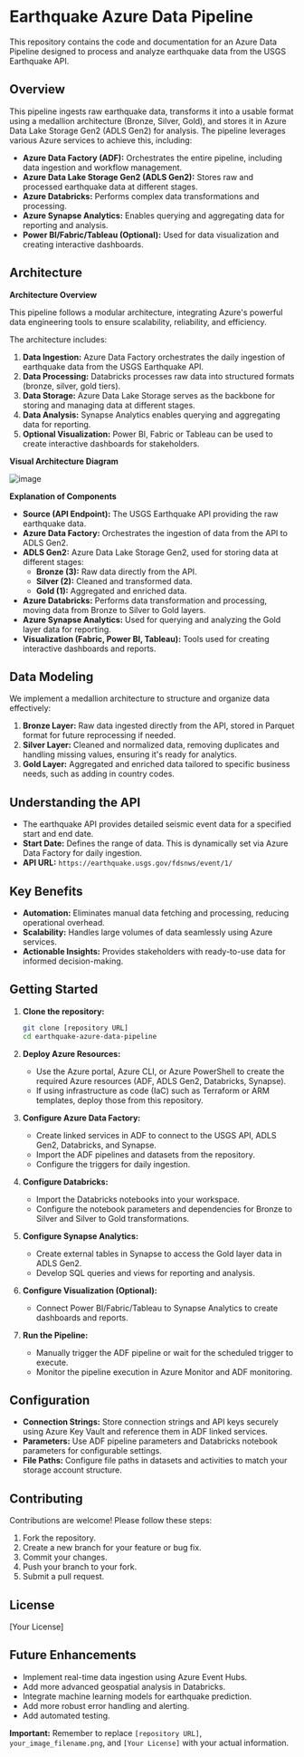 # Earthquake Azure Data Pipeline

This repository contains the code and documentation for an Azure Data Pipeline designed to process and analyze earthquake data from the USGS Earthquake API.

## Overview

This pipeline ingests raw earthquake data, transforms it into a usable format using a medallion architecture (Bronze, Silver, Gold), and stores it in Azure Data Lake Storage Gen2 (ADLS Gen2) for analysis. The pipeline leverages various Azure services to achieve this, including:

* **Azure Data Factory (ADF):** Orchestrates the entire pipeline, including data ingestion and workflow management.
* **Azure Data Lake Storage Gen2 (ADLS Gen2):** Stores raw and processed earthquake data at different stages.
* **Azure Databricks:** Performs complex data transformations and processing.
* **Azure Synapse Analytics:** Enables querying and aggregating data for reporting and analysis.
* **Power BI/Fabric/Tableau (Optional):** Used for data visualization and creating interactive dashboards.

## Architecture

**Architecture Overview**

This pipeline follows a modular architecture, integrating Azure's powerful data engineering tools to ensure scalability, reliability, and efficiency.

The architecture includes:

1.  **Data Ingestion:** Azure Data Factory orchestrates the daily ingestion of earthquake data from the USGS Earthquake API.
2.  **Data Processing:** Databricks processes raw data into structured formats (bronze, silver, gold tiers).
3.  **Data Storage:** Azure Data Lake Storage serves as the backbone for storing and managing data at different stages.
4.  **Data Analysis:** Synapse Analytics enables querying and aggregating data for reporting.
5.  **Optional Visualization:** Power BI, Fabric or Tableau can be used to create interactive dashboards for stakeholders.

**Visual Architecture Diagram**

![image](https://github.com/user-attachments/assets/fb8f6d50-fe8b-40e6-bb55-59c6c6b6e011)


**Explanation of Components**

* **Source (API Endpoint):** The USGS Earthquake API providing the raw earthquake data.
* **Azure Data Factory:** Orchestrates the ingestion of data from the API to ADLS Gen2.
* **ADLS Gen2:** Azure Data Lake Storage Gen2, used for storing data at different stages:
    * **Bronze (3):** Raw data directly from the API.
    * **Silver (2):** Cleaned and transformed data.
    * **Gold (1):** Aggregated and enriched data.
* **Azure Databricks:** Performs data transformation and processing, moving data from Bronze to Silver to Gold layers.
* **Azure Synapse Analytics:** Used for querying and analyzing the Gold layer data for reporting.
* **Visualization (Fabric, Power BI, Tableau):** Tools used for creating interactive dashboards and reports.

## Data Modeling

We implement a medallion architecture to structure and organize data effectively:

1.  **Bronze Layer:** Raw data ingested directly from the API, stored in Parquet format for future reprocessing if needed.
2.  **Silver Layer:** Cleaned and normalized data, removing duplicates and handling missing values, ensuring it's ready for analytics.
3.  **Gold Layer:** Aggregated and enriched data tailored to specific business needs, such as adding in country codes.

## Understanding the API

* The earthquake API provides detailed seismic event data for a specified start and end date.
* **Start Date:** Defines the range of data. This is dynamically set via Azure Data Factory for daily ingestion.
* **API URL:** `https://earthquake.usgs.gov/fdsnws/event/1/`

## Key Benefits

* **Automation:** Eliminates manual data fetching and processing, reducing operational overhead.
* **Scalability:** Handles large volumes of data seamlessly using Azure services.
* **Actionable Insights:** Provides stakeholders with ready-to-use data for informed decision-making.

## Getting Started

1.  **Clone the repository:**

    ```bash
    git clone [repository URL]
    cd earthquake-azure-data-pipeline
    ```

2.  **Deploy Azure Resources:**
    * Use the Azure portal, Azure CLI, or Azure PowerShell to create the required Azure resources (ADF, ADLS Gen2, Databricks, Synapse).
    * If using infrastructure as code (IaC) such as Terraform or ARM templates, deploy those from this repository.

3.  **Configure Azure Data Factory:**
    * Create linked services in ADF to connect to the USGS API, ADLS Gen2, Databricks, and Synapse.
    * Import the ADF pipelines and datasets from the repository.
    * Configure the triggers for daily ingestion.

4.  **Configure Databricks:**
    * Import the Databricks notebooks into your workspace.
    * Configure the notebook parameters and dependencies for Bronze to Silver and Silver to Gold transformations.

5.  **Configure Synapse Analytics:**
    * Create external tables in Synapse to access the Gold layer data in ADLS Gen2.
    * Develop SQL queries and views for reporting and analysis.

6.  **Configure Visualization (Optional):**
    * Connect Power BI/Fabric/Tableau to Synapse Analytics to create dashboards and reports.

7.  **Run the Pipeline:**
    * Manually trigger the ADF pipeline or wait for the scheduled trigger to execute.
    * Monitor the pipeline execution in Azure Monitor and ADF monitoring.

## Configuration

* **Connection Strings:** Store connection strings and API keys securely using Azure Key Vault and reference them in ADF linked services.
* **Parameters:** Use ADF pipeline parameters and Databricks notebook parameters for configurable settings.
* **File Paths:** Configure file paths in datasets and activities to match your storage account structure.

## Contributing

Contributions are welcome! Please follow these steps:

1.  Fork the repository.
2.  Create a new branch for your feature or bug fix.
3.  Commit your changes.
4.  Push your branch to your fork.
5.  Submit a pull request.

## License

[Your License]

## Future Enhancements

* Implement real-time data ingestion using Azure Event Hubs.
* Add more advanced geospatial analysis in Databricks.
* Integrate machine learning models for earthquake prediction.
* Add more robust error handling and alerting.
* Add automated testing.

**Important:** Remember to replace `[repository URL]`, `your_image_filename.png`, and `[Your License]` with your actual information.
